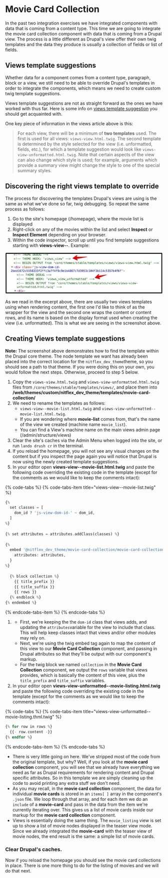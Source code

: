 # Movie Card Collection

In the past two integration exercises we have integrated components with data that is coming from a content type. This time we are going to integrate the movie card collection component with data that is coming from a Drupal view. The process is a little different as Drupal's view offer their own twig templates and the data they produce is usually a collection of fields or list of fields.

## Views template suggestions

Whether data for a component comes from a content type, paragraph, block or a view, we still need to be able to override Drupal's templates in order to integrate the components, which means we need to create custom twig template suggestions.

Views template suggestions are not as straight forward as the ones we have worked with thus far. Here is some info on [views template suggestion](https://api.drupal.org/api/drupal/core!modules!views!views.theme.inc/group/views_templates/8.2.x) you should get acquainted with.

One key piece of information in the views article above is this:

> For each view, there will be a minimum of **two templates** used. The first is used for all views: `views-view.html.twig`. The second template is determined by the style selected for the view \(i.e. unformatted, fields, etc.\), for which a template suggestion would look like `views-view-unformatted.html.twig`. Note that certain aspects of the view can also change which style is used; for example, arguments which provide a summary view might change the style to one of the special summary styles.

## Discovering the right views template to override

The process for discovering the templates Drupal's views are using is the same as what we've done so far, twig debugging. So repeat the same process as follows:

1. Go to the site's homepage \(/homepage\), where the movie list is displayed
2. Right-click on any of the movies within the list and select **Inspect** or **Inspect Element** depending on your browser.
3. Within the code inspector, scroll up until you find template suggestions starting with **views-view--**. Example: 

![Views template suggestions](../../.gitbook/assets/views.png)

As we read in the excerpt above, there are usually two views templates using when rendering content, the first one I'd like to think of as the wrapper for the view and the second one wraps the content or content rows, and its name is based on the display format used when creating the view \(i.e. unformatted\). This is what we are seeing in the screenshot above.

## Creating Views template suggestions

**Note:** The screenshot above demonstrates how to find the template within the Drupal core theme. The node template we want has already been placed into the correct location for the `nitflex_dev_theme`theme, so you should see a path to that theme. If you were doing this on your own, you would follow the next steps. Otherwise, proceed to step 5 below.

1. Copy the `views-view.html.twig` and `views-view-unformatted.html.twig` files from `/core/themes/stable/templates/views/`, and place them into **/web/themes/custom/nitflex\_dev\_theme/templates/movie-card-collection/**
2. We need to rename the templates as follows:
   * `views-view--movie-list.html.twig` and `views-view-unformatted--movie-list.html.twig`.
   * If you are wondering where **movie-list** comes from, that's the name of the view we created \(machine name `movie_list`\).
   * You can find a View's machine name on the main views admin page \(/admin/structure/views\)
3. Clear the site's caches via the Admin Menu when logged into the site, or run `lando drush cr` in the terminal.
4. If you reload the homepage, you will not see any visual changes on the content but if you inspect the page again you will notice that Drupal is now using the newly created template suggestions.
5. In your editor open **views-view--movie-list.html.twig** and paste the following code overriding the existing code in the template \(except for the comments as we would like to keep the comments intact\):

{% code-tabs %}
{% code-tabs-item title="views-view--movie-list.twig" %}
```php
{%
  set classes = [
    dom_id ? 'js-view-dom-id-' ~ dom_id,
  ]
%}

{% set attributes = attributes.addClass(classes) %}

{% 
  embed '@nitflex_dev_theme/movie-card-collection/movie-card-collection.twig' with {
    attributes: attributes,
  }
%}

  {% block collection %}
    {{ title_prefix }}
    {{ title_suffix }}
    {{ rows }}
  {% endblock %}
{% endembed %}
```
{% endcode-tabs-item %}
{% endcode-tabs %}

1. * First, we're keeping the the `dom-id` class that views adds, and updating the `attributes`variable for the view to include that class. This will help keep classes intact that views and/or other modules may rely on.
   * Next, we're using the twig embed tag again to map the content of this view to our **Movie Card Collection** component, and passing in Drupal attributes so that they'll be output with our component's markup.
   * For the twig block we named `collection` in the **Movie Card Collection** component, we output the `rows` variable that views provides, which is basically the content of this view, plus the `title_prefix` and `title_suffix` variables.
2. In your editor open **views-view-unformatted--movie-listing.html.twig** and paste the following code overriding the existing code in the template \(except for the comments as we would like to keep the comments intact\):

{% code-tabs %}
{% code-tabs-item title="views-view-unformatted--movie-listing.thml.twig" %}
```php
{% for row in rows %}
  {{- row.content -}}
{% endfor %}
```
{% endcode-tabs-item %}
{% endcode-tabs %}

* There is very little going on here. We've stripped most of the code from the original template, but why? Well, if you look at the **movie card collection** component, you will see that we already have everything we need as far as Drupal requirements for rendering content and Drupal specific attributes. So in this template we are simply cleaning up the code to avoid printing any extra stuff we don't need.
* As you may recall, in the **movie card collection** component, the data for individual **movie cards** is stored in an `items[ ]` array in the component's `.json` file. We loop through that array, and for each item we do an `include` of a **movie-card** and pass in the data from the item we're currently iterating over. This gives us a list of movie cards inside our markup for the **movie card collection** component.
* Views is essentially doing the same thing. The `movie_listing` view is set up to show a list of movie nodes displayed in the teaser view mode. Since we already integrated the **movie-card** with the teaser view of movie nodes, the end result is the same: a simple list of movie cards.

### Clear Drupal's caches.

Now if you reload the homepage you should see the movie card collections in place. There is one more thing to do for the listing of movies and we will do that next.

